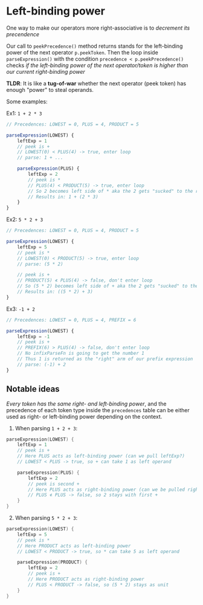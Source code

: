 # Left-binding power

One way to make our operators more right-associative is to _decrement its precendence_

Our call to `peekPrecedence()` method returns stands for the left-binding power of the next operator `p.peekToken`. Then the loop inside `parseExpression()` with the condition `precedence < p.peekPrecedence()` checks _if the left-binding power of the next operator/token is higher than our current right-binding power_

**TLDR**: It is like a **tug-of-war** whether the next operator (peek token) has enough "power" to steal operands.

Some examples:

Ex1: `1 + 2 * 3`

```javascript
// Precedences: LOWEST = 0, PLUS = 4, PRODUCT = 5

parseExpression(LOWEST) {
    leftExp = 1
    // peek is +
    // LOWEST(0) < PLUS(4) -> true, enter loop
    // parse: 1 + ...

    parseExpression(PLUS) {
        leftExp = 2
        // peek is *
        // PLUS(4) < PRODUCT(5) -> true, enter loop
        // So 2 becomes left side of * aka the 2 gets "sucked" to the right
        // Results in: 1 + (2 * 3)
    }
}
```

Ex2: `5 * 2 + 3`

```javascript
// Precedences: LOWEST = 0, PLUS = 4, PRODUCT = 5

parseExpression(LOWEST) {
    leftExp = 5
    // peek is *
    // LOWEST(0) < PRODUCT(5) -> true, enter loop
    // parse: (5 * 2)

    // peek is +
    // PRODUCT(5) ≮ PLUS(4) -> false, don't enter loop
    // So (5 * 2) becomes left side of + aka the 2 gets "sucked" to the left
    // Results in: ((5 * 2) + 3)
}
```

Ex3: `-1 + 2`

```javascript
// Precedences: LOWEST = 0, PLUS = 4, PREFIX = 6

parseExpression(LOWEST) {
    leftExp = -1
    // peek is +
    // PREFIX(6) > PLUS(4) -> false, don't enter loop
    // No infixParseFn is going to get the number 1
    // Thus 1 is returned as the "right" arm of our prefix expression
    // parse: (-1) + 2
}
```

## Notable ideas

_Every token has the same right- and left-binding power_, and the precedence of each token type inside the `precedences` table can be either used as right- or left-binding power depending on the context.

1.  When parsing `1 + 2 + 3`:

```go
parseExpression(LOWEST) {
    leftExp = 1
    // peek is +
    // Here PLUS acts as left-binding power (can we pull leftExp?)
    // LOWEST < PLUS -> true, so + can take 1 as left operand

    parseExpression(PLUS) {
        leftExp = 2
        // peek is second +
        // Here PLUS acts as right-binding power (can we be pulled right?)
        // PLUS ≮ PLUS -> false, so 2 stays with first +
    }
}
```

2. When parsing `5 * 2 + 3`:

```go
parseExpression(LOWEST) {
    leftExp = 5
    // peek is *
    // Here PRODUCT acts as left-binding power
    // LOWEST < PRODUCT -> true, so * can take 5 as left operand

    parseExpression(PRODUCT) {
        leftExp = 2
        // peek is +
        // Here PRODUCT acts as right-binding power
        // PLUS < PRODUCT -> false, so (5 * 2) stays as unit
    }
}
```
